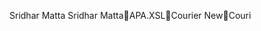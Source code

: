 Sridhar Matta                                         S r i d h a r   M a t t a      \ A P A . X S L                C o u r i e r   N e w          C o u r i 